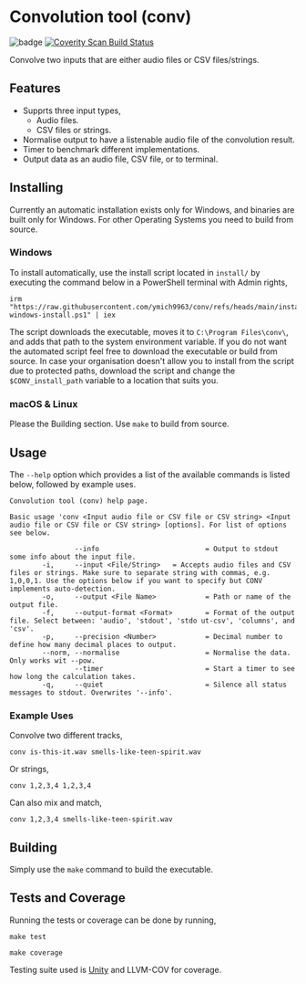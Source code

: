 # Convolution tool (conv)
![badge](https://badgen.net/badge/Coverage/100/blue) 
<a href="https://scan.coverity.com/projects/ymich9963-conv">
  <img alt="Coverity Scan Build Status"
       src="https://scan.coverity.com/projects/32163/badge.svg"/>
</a>

Convolve two inputs that are either audio files or CSV files/strings.

## Features
- Supprts three input types,
    - Audio files.
    - CSV files or strings.
- Normalise output to have a listenable audio file of the convolution result.
- Timer to benchmark different implementations.
- Output data as an audio file, CSV file, or to terminal.

## Installing
Currently an automatic installation exists only for Windows, and binaries are built only for Windows. For other Operating Systems you need to build from source.

### Windows
To install automatically, use the install script located in `install/` by executing the command below in a PowerShell terminal with Admin rights,

```
irm "https://raw.githubusercontent.com/ymich9963/conv/refs/heads/main/install/conv-windows-install.ps1" | iex
```

The script downloads the executable, moves it to `C:\Program Files\conv\`, and adds that path to the system environment variable. If you do not want the automated script feel free to download the executable or build from source. In case your organisation doesn't allow you to install from the script due to protected paths, download the script and change the `$CONV_install_path` variable to a location that suits you.

### macOS & Linux
Please the Building section. Use `make` to build from source.

## Usage
The `--help` option which provides a list of the available commands is listed below, followed by example uses.

```
Convolution tool (conv) help page.

Basic usage 'conv <Input audio file or CSV file or CSV string> <Input audio file or CSV file or CSV string> [options]. For list of options see below.

                --info                          = Output to stdout some info about the input file.
        -i,     --input <File/String>   = Accepts audio files and CSV files or strings. Make sure to separate string with commas, e.g. 1,0,0,1. Use the options below if you want to specify but CONV implements auto-detection.
        -o,     --output <File Name>            = Path or name of the output file.
        -f,     --output-format <Format>        = Format of the output file. Select between: 'audio', 'stdout', 'stdo ut-csv', 'columns', and 'csv'.
        -p,     --precision <Number>            = Decimal number to define how many decimal places to output.
        --norm, --normalise                     = Normalise the data. Only works wit --pow.
                --timer                         = Start a timer to see how long the calculation takes.
        -q,     --quiet                         = Silence all status messages to stdout. Overwrites '--info'.
```

### Example Uses
Convolve two different tracks,
```
conv is-this-it.wav smells-like-teen-spirit.wav
```
Or strings,
```
conv 1,2,3,4 1,2,3,4
```
Can also mix and match,
```
conv 1,2,3,4 smells-like-teen-spirit.wav
```

## Building
Simply use the `make` command to build the executable.

## Tests and Coverage
Running the tests or coverage can be done by running,

```
make test
```
```
make coverage
```
Testing suite used is [Unity](https://github.com/ThrowTheSwitch/Unity) and LLVM-COV for coverage.
